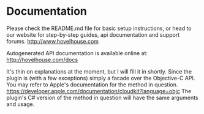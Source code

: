 # Documentation

Please check the README.md file for basic setup instructions, or head to our website for step-by-step guides, api documentation and support forums. http://www.hovelhouse.com

Autogenerated API documentation is available online at:
http://hovelhouse.com/docs

It's thin on explanations at the moment, but I will fill it in shortly. Since the plugin is  (with a few exceptions) simply a facade over the Objective-C API. You may refer to Apple's documentation for the method in question. https://developer.apple.com/documentation/cloudkit?language=objc The plugin's C# version of the method in question will have the same arguments and usage.
